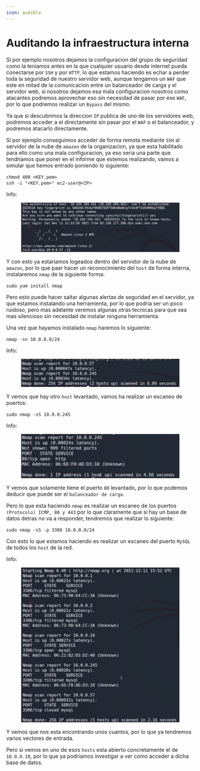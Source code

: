 ```yaml
---
icon: audible
---
```


# Auditando la infraestructura interna

Si por ejemplo nosotros dejamos la configuracion del grupo de seguridad como la teniamos antes en la que cualquier usuario desde internet pueda conectarse por `SSH` y por `HTTP`, lo que estamos haciendo es echar a perder toda la seguridad de nuestro servidor web, aunque tengamos un `WAF` que este en mitad de la comunicacion entre un balanceador de carga y el servidor web, si nosotros dejamos esa mala configuracion nosotros como atacantes podremos aprovechar eso sin necesidad de pasar por ese `WAF`, por lo que podremos realizar un `Bypass` del mismo.

Ya que si descubrimos la direccion `IP` publica de uno de los servidores web, podremos acceder a el directamente sin pasar por el `WAF` o el balanceador, y podremos atacarlo directamente.

Si por ejemplo conseguimos acceder de forma remota mediante `SSH` al servidor de la nube de `amazon` de la organizacion, ya que esta habilitado para ello como una mala configuracion, ya eso seria una parte que tendriamos que poner en el informe que estemos realizando, vamos a simular que hemos entrado poniendo lo siguiente:

```shell
chmod 400 <KEY.pem>
ssh -i "<KEY.pem>" ec2-user@<IP>
```

Info:

<figure><img src="../../../.gitbook/assets/image (77).png" alt=""><figcaption></figcaption></figure>

Y con esto ya estariamos logeados dentro del servidor de la nube de `amazon`, por lo que paar hacer un reconocimiento del `host` de forma interna, instalaremos `nmap` de la siguiente forma:

```shell
sudo yum install nmap
```

Pero esto puede hacer saltar algunas alertas de seguridad en el servidor, ya que estamos instalando una herramienta, por lo que podria ser un poco ruidoso, pero mas adelante veremos algunas otras tecnicas para que sea mas silencioso sin necesidad de instalar ninguna herramienta.

Una vez que hayamos instalado `nmap` haremos lo siguiente:

```shell
nmap -sn 10.0.0.0/24
```

Info:

<figure><img src="../../../.gitbook/assets/image (78).png" alt=""><figcaption></figcaption></figure>

Y vemos que hay otro `host` levantado, vamos ha realizar un escaneo de puertos:

```shell
sudo nmap -sS 10.0.0.245
```

Info:

<figure><img src="../../../.gitbook/assets/image (79).png" alt=""><figcaption></figcaption></figure>

Y vemos que solamente tiene el puerto `80` levantado, por lo que podemos deducir que puede ser el `balanceador de carga`.

Pero lo que esta haciendo `nmap` es realizar un escaneo de los puertos `(Protocolo) ICMP, 80 y 443` por lo que claramente que si hay un base de datos detras no va a responder, tendremos que realizar lo siguiente:

```shell
sudo nmap -sS -p 3306 10.0.0.0/24
```

Con esto lo que estamos haciendo es realizar un escaneo del puerto `MySQL` de todos los `host` de la red.

Info:

<figure><img src="../../../.gitbook/assets/image (80).png" alt=""><figcaption></figcaption></figure>

Y vemos que nos esta encontrando unos cuantos, por lo que ya tendremos varios vectores de entrada.

Pero si vemos en uno de esos `hosts` esta abierto concretamente el de `10.0.0.10`, por lo que ya podriamos investigar a ver como acceder a dicha base de datos.

